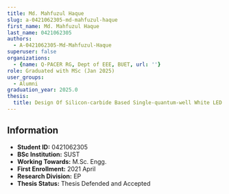 ```yaml
---
title: Md. Mahfuzul Haque
slug: a-0421062305-md-mahfuzul-haque
first_name: Md. Mahfuzul Haque
last_name: 0421062305
authors:
  - A-0421062305-Md-Mahfuzul-Haque
superuser: false
organizations:
  - {name: Q-PACER RG, Dept of EEE, BUET, url: ''}
role: Graduated with MSc (Jan 2025)
user_groups:
  - Alumni
graduation_year: 2025.0
thesis:
  title: Design Of Silicon-carbide Based Single-quantum-well White LED
---
```


## Information
* **Student ID:** 0421062305
* **BSc Institution:** SUST
* **Working Towards:** M.Sc. Engg.
* **First Enrollment:** 2021 April
* **Research Division:** EP
* **Thesis Status:** Thesis Defended and Accepted
